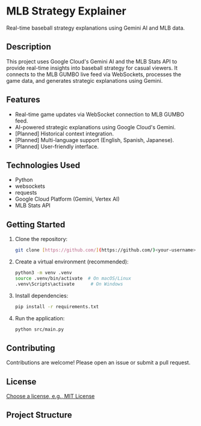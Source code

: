 # MLB Strategy Explainer

Real-time baseball strategy explanations using Gemini AI and MLB data.

## Description

This project uses Google Cloud's Gemini AI and the MLB Stats API to provide real-time insights into baseball strategy for casual viewers. It connects to the MLB GUMBO live feed via WebSockets, processes the game data, and generates strategic explanations using Gemini.

## Features

*   Real-time game updates via WebSocket connection to MLB GUMBO feed.
*   AI-powered strategic explanations using Google Cloud's Gemini.
*   [Planned] Historical context integration.
*   [Planned] Multi-language support (English, Spanish, Japanese).
*   [Planned] User-friendly interface.

## Technologies Used

*   Python
*   websockets
*   requests
*   Google Cloud Platform (Gemini, Vertex AI)
*   MLB Stats API

## Getting Started

1.  Clone the repository:

    ```bash
    git clone [https://github.com/](https://github.com/)<your-username>/mlb-strategy-explainer.git
    ```

2.  Create a virtual environment (recommended):

    ```bash
    python3 -m venv .venv
    source .venv/bin/activate  # On macOS/Linux
    .venv\Scripts\activate      # On Windows
    ```

3.  Install dependencies:

    ```bash
    pip install -r requirements.txt
    ```

4.  Run the application:

    ```bash
    python src/main.py
    ```

## Contributing

Contributions are welcome! Please open an issue or submit a pull request.

## License

[Choose a license, e.g., MIT License](https://opensource.org/licenses/MIT)

## Project Structure